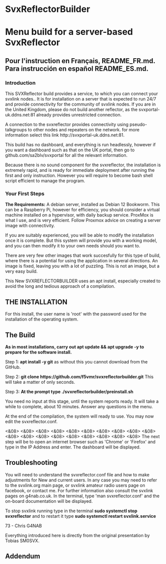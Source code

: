 # SvxReflectorBuilder
<h1>Menu build for a server-based SvxReflector</h1>
<h2> Pour l'instruction en Français, README_FR.md. Para instrucción en español README_ES.md.</h2>
<h3>Introduction</h3>
<p>This SVXReflector build provides a service, to which you can connect your svxlink nodes.</b>. It is for installation on a server that is expected to run 24/7 and provide connectivity for the community of svxlink nodes. If you are in the United Kingdom, please do not build another reflector, as the svxportal-uk.ddns.net:81 already provides unrestricted connection.</p>
<p>A connection to the svxreflector provides connectivity using pseudo-talkgroups to other nodes and repeaters on the network. for more information select this link http://svxportal-uk.ddns.net:81.</p>
<p>This build has no dashboard, and everything is run headlessly, however if you want a dashboard such as that on the UK portal, then go to github.com/sa2blv/svxportal for all the relevant information.</p>
<p>Because there is no sound component for the svxreflector, the installation is extremely rapid, and is ready for immediate deployment after running the first and only instruction. However you will require to become bash shell script efficient to manage the program.
<h3>Your First Steps</h3>
<p><b>The Requirements:</b> A debian server, installed as Debian 12 Bookworm. This can be a Raspberry Pi, however for efficiency, you should consider a virtual machine installed on a hypervisor, with daily backup service. ProxMox is what I use, and is very efficient. Follow Proxmox advice on creating a server image with connectivity.</p>
<p>If you are suitably experienced, you will be able to modify the installation once it is complete. But this system will provide you with a working model, and you can then modify it to your own needs should you want to.</p>
<p>There are very few other images that work succesfully for this type of build, where there is a potential for using the application in several directions. An image is fixed, leaving you with a lot of puzzling. This is not an image, but a very easy build.</p>
<p>This New SVXREFLECTORBUILDER uses an apt install, especially created to avoid the long and tedious approach of a compilation.</p>

<h2>THE INSTALLATION</h2>

<p>For this install, the user name is 'root' with the password used for the installation of the operating system.</p> 
<p>
<h2>The Build</h2>
<b>As in most installations, carry out apt update && apt upgrade -y to prepare for the software install.</b>

<p>Step 1: <b>apt install -y git</b> as without this you cannot download from the GitHub.</p>  

<p>Step 2: <b>git clone https://github.com/f5vmr/svxreflectorbuilder.git</b> This will take a matter of only seconds.</p>
<p>Step 3: <b>At the prompt type ./svxreflectorbuilder/preinstall.sh</b> </p>
<p>You need no input at this stage, until the system reports ready. It will take a while to complete, about 10 minutes. Answer any questions in the menu.</p>


<p>At the end of the compilation, the system will ready to use. You may now edit the svxreflector.conf.</p>

<p><&08> <&08> <&08> <&08> <&08> <&08> <&08> <&08> <&08> <&08> <&08> <&08> <&08> <&08> <&08> <&08> <&08> <&08> <&08>
The next step will be to open an internet browser such as 'Chrome' or 'Firefox' and type in the IP Address and enter. The dashboard will be displayed.</p>

<h2> Troubleshooting </h2>

<p>You will need to understand the svxreflector.conf file and how to make adjustments for New and current users. In any case you may need to refer to the svxlink.org main page, or svxlink amateur radio users page on facebook, or contact me. For further information also consult the svxlink pages on g4nab.co.uk. In the terminal, type 'man svxreflector.conf' and the on-board documentation will be displayed.</p>

<p>To stop svxlink running type in the terminal <b>sudo systemctl stop svxreflector</b> and to restart it type <b>sudo systemctl restart svxlink.service</b></p>

<p>73 - Chris G4NAB </p>

<p>Everything introduced here is directly from the original presentation by Tobias SM0SVX.</p>

<h2>Addendum</h2>
